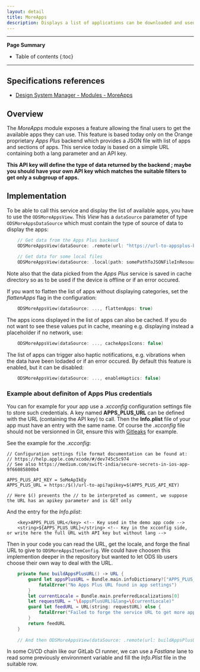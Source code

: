 ```yaml
---
layout: detail
title: MoreApps
description: Displays a list of applications can be downloaded and used by user.
---
```

---

**Page Summary**

* Table of contents
{:toc}

---

## Specifications references

- [Design System Manager - Modules - MoreApps](https://system.design.orange.com/0c1af118d/p/37aa79-recirculation)

## Overview

The _MoreApps_ module exposes a feature allowing the final users to get the available apps they can use.
This feature is based today only on the Orange proprietary _Apps Plus_ backend which provides a JSON file with list of apps and sections of apps.
This service today is based on a simple URL containing both a lang parameter and an API key. 

**This API key will define the type of data returned by the backend ; maybe you should have your own API key which matches the suitable filters to get only a subgroup of apps.**

## Implementation

To be able to call this service and display the list of available apps, you have to use the `ODSMoreAppsView`.
This _View_ has a `dataSource` parameter of type `ODSMoreAppsDataSource` which must contain the type of source of data to display the apps:
                                     
```swift
    // Get data from the Apps Plus backend
    ODSMoreAppsView(dataSource: .remote(url: "https://url-to-appsplus-backend/get?apikey=SomeKey&lang=fr"))
    
    // Get data for some local files
    ODSMoreAppsView(dataSource: .local(path: somePathToJSONFileInResources))
```

Note also that the data picked from the _Apps Plus_ service is saved in cache directory so as to be used if the device is offline
or if an error occured.

If you want to flatten the list of apps without displaying categories, set the _flattenApps_ flag in the configuration:

```swift
    ODSMoreAppsView(dataSource: ..., flattenApps: true)
```  

The apps icons displayed in the list of apps can also be cached.
If you do not want to see these values put in cache, meaning e.g. displaying instead a placeholder if no network, use:

```swift
    ODSMoreAppsView(dataSource: ..., cacheAppsIcons: false)
```

The list of apps can trigger also haptic notifications, e.g. vibrations when the data have been lodaded or if an error occured.
By default this feature is enabled, but it can be disabled:

```swift
    ODSMoreAppsView(dataSource: ..., enableHaptics: false)
```

### Example about definiton of Apps Plus credentials

You can for example for your app use a _.xcconfig_ configuration settings file to store such credentials.
A key named **APPS_PLUS_URL** can be defined with the URL (containing the API key) to call.
Then the **Info.plist** file of your app must have an entry with the same name.
Of course the _.xcconfig_ file should not be versionned in Git, ensure this with [Gitleaks](https://github.com/gitleaks/gitleaks) for example.

See the example for the _.xcconfig_:

```text
// Configuration settings file format documentation can be found at:
// https://help.apple.com/xcode/#/dev745c5c974
// See also https://medium.com/swift-india/secure-secrets-in-ios-app-9f66085800b4

APPS_PLUS_API_KEY = SoMeApIkEy
APPS_PLUS_URL = https:/$()/url-to-api?apikey=$(APPS_PLUS_API_KEY)

// Here $() prevents the // to be interpreted as comment, we suppose the URL has an apikey parameter and is GET only
```

And the entry for the _Info.plist_:

```text
    <key>APPS_PLUS_URL</key> <!-- Key used in the demo app code -->
    <string>${APPS_PLUS_URL}</string> <!-- Key in the xcconfig side, or write here the full URL with API key but without lang -->
```

Then in your code you can read the URL, get the locale, and forge the final URL to give to `ODSMoreAppsItemConfig`.
We could have choosen this implemention deeper in the repository but wanted to let ODS lib users choose their own way to deal with the URL.

```swift
    private func buildAppsPlusURL() -> URL {
        guard let appsPlusURL = Bundle.main.infoDictionary?["APPS_PLUS_URL"] else {
            fatalError("No Apps Plus URL found in app settings")
        }
        let currentLocale = Bundle.main.preferredLocalizations[0]
        let requestURL = "\(appsPlusURL)&lang=\(currentLocale)"
        guard let feedURL = URL(string: requestURL) else {
            fatalError("Failed to forge the service URL to get more apps")
        }
        return feedURL
    }
    
    // And then ODSMoreAppsView(dataSource: .remote(url: buildAppsPlusURL()))
```

In some CI/CD chain like our GitLab CI runner, we can use a _Fastlane_ lane to read some previously environment variable and fill the _Info.Plist_ file in the suitable row.
